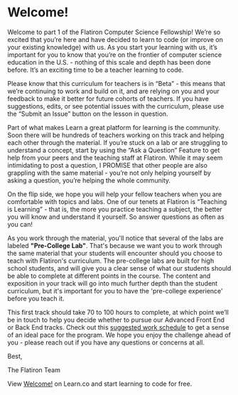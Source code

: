 # Welcome!

Welcome to part 1 of the Flatiron Computer Science Fellowship! We’re so excited that you’re here and have decided to learn to code (or improve on your existing knowledge) with us. As you start your learning with us, it’s important for you to know that you’re on the frontier of computer science education in the U.S. - nothing of this scale and depth has been done before. It’s an exciting time to be a teacher learning to code.

Please know that this curriculum for teachers is in “Beta” - this means that we’re continuing to work and build on it, and are relying on you and your feedback to make it better for future cohorts of teachers. If you have suggestions, edits, or see potential issues with the curriculum, please use the “Submit an Issue” button on the lesson in question.

Part of what makes Learn a great platform for learning is the community. Soon there will be hundreds of teachers working on this track and helping each other through the material. If you’re stuck on a lab or are struggling to understand a concept, start by using the “Ask a Question” Feature to get help from your peers and the teaching staff at Flatiron. While it may seem intimidating to post a question, I PROMISE that other people are also grappling with the same material - you’re not only helping yourself by asking a question, you’re helping the whole community.

On the flip side, we hope you will help your fellow teachers when you are comfortable with topics and labs. One of our tenets at Flatiron is “Teaching is Learning” - that is, the more you practice teaching a subject, the better you will know and understand it yourself. So answer questions as often as you can!

As you work through the material, you'll notice that several of the labs are labeled **"Pre-College Lab"**. That's because we want you to work through the same material that your students will encounter should you choose to teach with Flatiron's curriculum. The pre-college labs are built for high school students, and will give you a clear sense of what our students should be able to complete at different points in the course. The content and exposition in your track will go into much further depth than the student curriculum, but it's important for you to have the 'pre-college experience' before you teach it.

This first track should take 70 to 100 hours to complete, at which point we’ll be in touch to help you decide whether to pursue our Advanced Front End or Back End tracks. Check out this [suggested work schedule](https://docs.google.com/spreadsheets/d/1lMSAKlTYRNTXrsd_Oa_wnyDKG2uzhfvRreXBEXBjXFg/edit#gid=0) to get a sense of an ideal pace for the program. We hope you enjoy the challenge ahead of you - please reach out if you have any questions or concerns at all.

Best,

The Flatiron Team

<p data-visibility='hidden'>View <a href='https://learn.co/lessons/cs-teacher-fellowship-intro-readme' title='Welcome!'>Welcome!</a> on Learn.co and start learning to code for free.</p>
